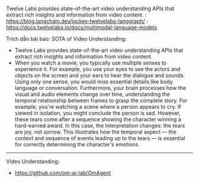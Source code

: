 Twelve Labs provides state-of-the-art video understanding APIs that extract rich insights and information from video content. 
: https://blog.langchain.dev/jockey-twelvelabs-langgraph/
: https://docs.twelvelabs.io/docs/multimodal-language-models


Trích dẫn bài báo: 
SOTA of Video Understanding: 
- Twelve Labs provides state-of-the-art video understanding APIs that extract rich insights and information from video content.
- When you watch a movie, you typically use multiple senses to experience it. For example, you use your eyes to see the actors and objects on the screen and your ears to hear the dialogue and sounds. Using only one sense, you would miss essential details like body language or conversation. Furthermore, your brain processes how the visual and audio elements change over time, understanding the temporal relationship between frames to grasp the complete story. For example, you're watching a scene where a person appears to cry. If viewed in isolation, you might conclude the person is sad. However, these tears come after a sequence showing the character winning a hard-earned award. In this case, the interpretation changes: the tears are joy, not sorrow. This illustrates how the temporal aspect — the context and sequence of events leading up to the tears — is essential for correctly determining the character's emotions.


--------
Video Understanding: 
- https://github.com/om-ai-lab/OmAgent